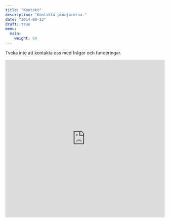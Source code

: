 ```yaml
---
title: "Kontakt"
description: "Kontakta pionjärerna."
date: "2014-08-12"
draft: true
menu:
  main:
    weight: 60
---
```

Tveka inte att kontakta oss med frågor och funderingar.

<iframe height="496" allowTransparency="true" frameborder="0" scrolling="no" style="width:100%;border:none"  src="https://pionjar.wufoo.com/embed/zuf228l0mqedj1/"><a href="https://pionjar.wufoo.com/forms/zuf228l0mqedj1/">Här finns formuläret.</a></iframe>
